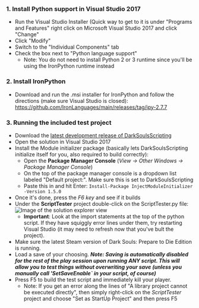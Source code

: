 ### 1. Install Python support in Visual Studio 2017
* Run the Visual Studio Installer (Quick way to get to it is under "Programs and Features" right click on Microsoft Visual Studio 2017 and click "Change"
* Click "Modify"
* Switch to the "Individual Components" tab
* Check the box next to "Python language support"
  * Note: You do not need to install Python 2 or 3 runtime since you'll be using the IronPython runtime instead
### 2. Install IronPython
* Download and run the .msi installer for IronPython and follow the directions (make sure Visual Studio is closed): https://github.com/IronLanguages/main/releases/tag/ipy-2.7.7
### 3. Running the included test project
* Download the [latest development release of DarkSoulsScripting](https://github.com/Wulf2k/DarkSoulsScripting/releases)
* Open the solution in Visual Studio 2017
* Install the Module initializer package (basically lets DarkSoulsScripting initialize itself for you, also required to build correctly):
  * Open the **Package Manager Console** (*View -> Other Windows -> Package Manager Console*)
  * On the top of the package manager console is a dropdown list labeled "Default project:". Make sure this is set to DarkSoulsScripting
  * Paste this in and hit Enter: `Install-Package InjectModuleInitializer -Version 1.5.0`
* Once it's done, press the *F6 key* and see if it builds
* Under the **ScriptTester** project double-click on the ScriptTester.py file: ![Image of the solution explorer view](https://i.imgur.com/FbZtMjy.png)
  * **Important**: Look at the import statements at the top of the python script. If they have squiggly error lines under them, try restarting Visual Studio (it may need to refresh now that you've bult the project).
* Make sure the latest Steam version of Dark Souls: Prepare to Die Edition is running.
* Load a save of your choosing. ***Note: Saving is automatically disabled for the rest of the play session upon running ANY script. This will allow you to test things without overwriting your save (unless you manually call 'SetSaveEnable` in your script, of course)***
* Press F5 to build the test script and immediately kill your player.
  * Note: If you get an error along the lines of "A library project cannot be executed directly", then simply right-click on the *ScriptTester* project and choose "Set as StartUp Project" and then press F5